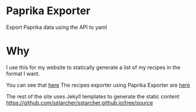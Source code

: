 # Paprika Exporter
Export Paprika data using the API to yaml

# Why

I use this for my website to statically generate a list of my recipes in the format I want.

You can see that [here](https://shanestarcher.com/recipes)
The recipes exporter using Paprika Exporter are [here](https://github.com/sstarcher/sstarcher.github.io/blob/source/_data/recipes.yaml)

The rest of the site uses Jekyll templates to generate the static content https://github.com/sstarcher/sstarcher.github.io/tree/source
